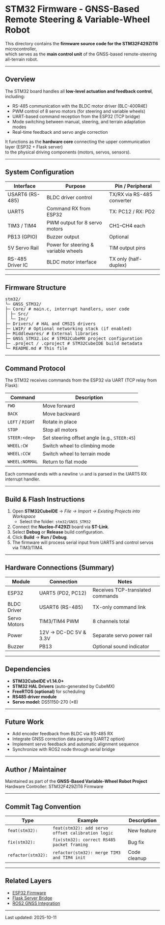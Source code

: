 ﻿# STM32 Firmware - GNSS-Based Remote Steering & Variable-Wheel Robot

This directory contains the **firmware source code for the STM32F429ZIT6** microcontroller,  
which serves as the **main control unit** of the GNSS-based remote-steering all-terrain robot.

---

## Overview

The STM32 board handles all **low-level actuation and feedback control**, including:

- RS-485 communication with the BLDC motor driver (BLC-400R4E)  
- PWM control of 8 servo motors (for steering and variable wheels)  
- UART-based command reception from the ESP32 (TCP bridge)  
- Mode switching between manual, steering, and terrain adaptation modes  
- Real-time feedback and servo angle correction  

It functions as the **hardware core** connecting the upper communication layer (ESP32 + Flask server)  
to the physical driving components (motors, servos, sensors).

---

## System Configuration

| Interface | Purpose | Pin / Peripheral |
|------------|----------|------------------|
| USART6 (RS-485) | BLDC driver control | TX/RX via RS-485 converter |
| UART5 | Command RX from ESP32 | TX: PC12 / RX: PD2 |
| TIM3 / TIM4 | PWM output for 8 servo motors | CH1–CH4 each |
| PB13 (GPIO) | Buzzer output | Optional |
| 5V Servo Rail | Power for steering & variable wheels | TIM output pins |
| RS-485 Driver IC | BLDC motor interface | TX only (half-duplex) |

---

## Firmware Structure

<pre>
stm32/
└─ GNSS_STM32/
├─ Core/ # main.c, interrupt handlers, user code
│ ├─ Src/
│ └─ Inc/
├─ Drivers/ # HAL and CMSIS drivers
├─ LWIP/ # Optional networking stack (if enabled)
├─ Middlewares/ # External libraries
├─ GNSS_STM32.ioc # STM32CubeMX project configuration
├─ .project / .cproject # STM32CubeIDE build metadata
└─ README.md # This file
</pre>

---

## Command Protocol

The STM32 receives commands from the ESP32 via UART (TCP relay from Flask):

| Command | Description |
|----------|-------------|
| `FWD` | Move forward |
| `BACK` | Move backward |
| `LEFT` / `RIGHT` | Rotate in place |
| `STOP` | Stop all motors |
| `STEER:<deg>` | Set steering offset angle (e.g., `STEER:45`) |
| `WHEEL:CW` | Switch wheel to climbing mode |
| `WHEEL:CCW` | Switch wheel to terrain mode |
| `WHEEL:NORMAL` | Return to flat mode |

Each command ends with a newline `\n` and is parsed in the UART5 RX interrupt handler.

---

## Build & Flash Instructions

1. Open **STM32CubeIDE** → *File → Import → Existing Projects into Workspace*  
   - Select the folder: `stm32/GNSS_STM32`  
2. Connect the **Nucleo-F429ZI** board via **ST-Link**.  
3. Select **Debug** or **Release** build configuration.  
4. Click **Build** → **Run / Debug**.  
5. The firmware will process serial input from UART5 and control servos via TIM3/TIM4.

---

## Hardware Connections (Summary)

| Module | Connection | Notes |
|--------|-------------|-------|
| ESP32 | UART5 (PD2, PC12) | Receives TCP-translated commands |
| BLDC Driver | USART6 (RS-485) | TX-only command link |
| Servo Motors | TIM3/TIM4 PWM | 8 channels total |
| Power | 12V → DC-DC 5V & 3.3V | Separate servo power rail |
| Buzzer | PB13 | Optional sound indicator |

---

## Dependencies

- **STM32CubeIDE v1.14.0+**  
- **STM32 HAL Drivers** (auto-generated by CubeMX)  
- **FreeRTOS (optional)** for scheduling  
- **RS485 driver module**  
- **Servo model:** DS51150-270 (×8)

---

## Future Work

- Add encoder feedback from BLDC via RS-485 RX  
- Integrate GNSS correction data parsing (UART2 option)  
- Implement servo feedback and automatic alignment sequence  
- Synchronize with ROS2 node through serial bridge  

---

## Author / Maintainer

Maintained as part of the **GNSS-Based Variable-Wheel Robot Project**  
Hardware Controller: STM32F429ZIT6 Firmware

---

## Commit Tag Convention

| Type | Example | Description |
|-------|----------|-------------|
| `feat(stm32):` | `feat(stm32): add servo offset calibration logic` | New feature |
| `fix(stm32):` | `fix(stm32): correct RS485 packet framing` | Bug fix |
| `refactor(stm32):` | `refactor(stm32): merge TIM3 and TIM4 init` | Code cleanup |

---

## Related Layers

- [ESP32 Firmware](../esp32/)  
- [Flask Server Bridge](../server/)  
- [ROS2 GNSS Integration](../ros2/)

---

Last updated: 2025-10-11